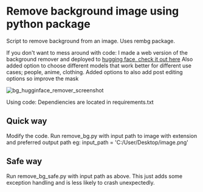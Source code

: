# Remove background image using python package
Script to remove background from an image. Uses rembg package.

If you don't want to mess around with  code:
I made a web version of the background remover and deployed to [hugging face, check it out here](https://huggingface.co/spaces/rdjarbeng/free-background-remover)
Also added option to choose different models that work better for different use cases; people, anime, clothing.
Added options to also add post editing options so improve the mask

![bg_hugginface_remover_screenshot](https://github.com/user-attachments/assets/cfad08f3-a85b-48a1-b21d-e15c6d41c644)


Using code:
Dependiencies are located in requirements.txt

## Quick way
Modify the code. Run remove_bg.py with input path to image with extension and preferred output path
eg: input_path = 'C:/User/Desktop/image.png'

## Safe way

Run remove_bg_safe.py with input path as above. This just adds some exception handling and is less likely to crash unexpectedly.
